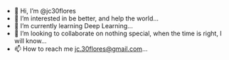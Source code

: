 - 👋 Hi, I’m @jc30flores
- 👀 I’m interested in be better, and help the world...
- 🌱 I’m currently learning Deep Learning...
- 💞️ I’m looking to collaborate on nothing special, when the time is right, I will know...
- 📫 How to reach me jc.30flores@gmail.com...

<!---
jc30flores/jc30flores is a ✨ special ✨ repository because its `README.md` (this file) appears on your GitHub profile.
You can click the Preview link to take a look at your changes.
--->
